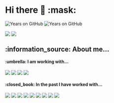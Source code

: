 <h1> Hi there 👋 :mask:</h1>

![Years on GitHub](https://badges.pufler.dev/years/cstringer17?color=404040&style=flat-square)
![Years on GitHub](https://badges.pufler.dev/repos/cstringer17?color=404040&style=flat-square)

<img align="center" src="https://github-readme-stats.vercel.app/api?username=cstringer17&theme=monokai&count_private=true&hide_border=true&line_height=24&show_icons=true" />

<img align="center" src="https://github-readme-stats.vercel.app/api/top-langs/?username=cstringer17&theme=monokai&hide_border=true" />

<br>
<h2>:information_source: About me...</h2>

<div align="left">
<div>
<h4>:umbrella: I am working with...</h4>
<img src="https://img.shields.io/badge/Java-%23404040.svg?&style=flat-square&logo=Java"/>
<img src="https://img.shields.io/badge/Apache_Maven-%23404040.svg?&style=flat-square&logo=Apache-Maven"/>
<img src="https://img.shields.io/badge/docker-%23404040.svg?&style=flat-square&logo=docker"/>
<img src="https://img.shields.io/badge/terraform-%23404040.svg?&style=flat-square&logo=terraform"/>
</div>
<div>
<h4>:closed_book: In the past I have worked with...</h4>
<img src="https://img.shields.io/badge/javascript%20-%23404040.svg?&style=flat-square&logo=javascript"/>
<img src="https://img.shields.io/badge/html5%20-%23404040.svg?&style=flat-square&logo=html5"/>
<img src="https://img.shields.io/badge/css3%20-%23404040.svg?&style=flat-square&logo=css3"/>
<img src="https://img.shields.io/badge/git%20-%23404040.svg?&style=flat-square&logo=git"/>
<img src="https://img.shields.io/badge/github%20-%23404040.svg?&style=flat-square&logo=github"/>
<img src="https://img.shields.io/badge/mysql-%23404040.svg?&style=flat-square&logo=mysql"/>
<img src="https://img.shields.io/badge/PowerShell-%23404040.svg?&style=flat-square&logo=PowerShell"/>
<img src="https://img.shields.io/badge/Vue-%23404040.svg?&style=flat-square&logo=Vue.js"/>
  <img src="https://img.shields.io/badge/php-%23404040.svg?&style=flat-square&logo=php"/>
</div>
</div>
